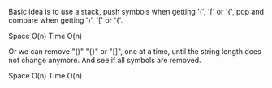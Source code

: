 
Basic idea is to use a stack, push symbols when getting '(', '[' or '{', pop and compare when getting ')', '[' or '{'.     

Space  O(n)   Time O(n)   

Or we can remove "()" "{}" or "[]", one at a time, until the string length does not change anymore.   And see if all symbols are removed.  

Space O(n)   Time O(n)    